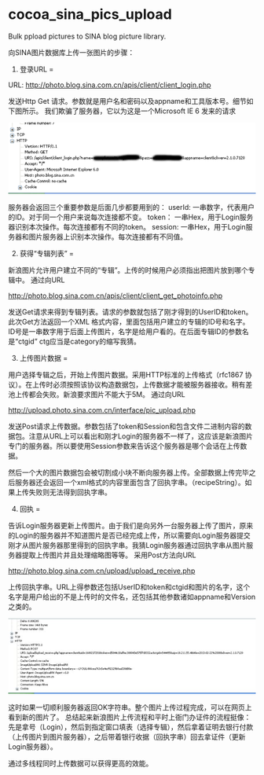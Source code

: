 cocoa_sina_pics_upload
======================

Bulk ppload pictures to SINA blog picture library.

向SINA图片数据库上传一张图片的步骤：


1. 登录URL
=

URL:
http://photo.blog.sina.com.cn/apis/client/client_login.php

发送Http Get 请求。参数就是用户名和密码以及appname和工具版本号。细节如下图所示。
我们欺骗了服务器，它以为这是一个Microsoft IE 6 发来的请求

![Login](https://github.com/0x7ace80/cocoa_sina_pics_upload/raw/master/001PI1gJty6Fl68elhUba&690.png)

服务器会返回三个重要参数是后面几步都要用到的：
userId:   一串数字，代表用户的ID。对于同一个用户来说每次连接都不变。
token：   一串Hex，用于Login服务器识别本次操作。每次连接都有不同的token。
session:  一串Hex，用于Login服务器和图片服务器上识别本次操作。每次连接都有不同值。

2. 获得“专辑列表”
=

新浪图片允许用户建立不同的“专辑”。上传的时候用户必须指出把图片放到哪个专辑中。
通过向URL

http://photo.blog.sina.com.cn/apis/client/client_get_photoinfo.php

发送Get请求来得到专辑列表。请求的参数就包括了刚才得到的UserID和token。
此次Get方法返回一个XML 格式内容，里面包括用户建立的专辑的ID号和名字。ID号是一串数字用于后面上传图片，名字是给用户看的。在后面专辑ID的参数名是“ctgid” ctg应当是category的缩写我猜。

3. 上传图片数据
=

用户选择专辑之后，开始上传图片数据。采用HTTP标准的上传格式（rfc1867 协议）。在上传时必须按照该协议构造数据包，上传数据才能被服务器接收。稍有差池上传都会失败。新浪要求图片不能大于5M。
通过向URL

http://upload.photo.sina.com.cn/interface/pic_upload.php

发送Post请求上传数据。参数包括了token和Session和包含文件二进制内容的数据包。注意从URL上可以看出和刚才Login的服务器不一样了，这应该是新浪图片专门的服务器。所以要使用Session参数来告诉这个服务器是哪个会话在上传数据。

然后一个大的图片数据包会被切割成小块不断向服务器上传。全部数据上传完毕之后服务器还会返回一个xml格式的内容里面包含了回执字串。（recipeString）。如果上传失败则无法得到回执字串。


4. 回执
=

告诉Login服务器更新上传图片。由于我们是向另外一台服务器上传了图片，原来的Login的服务器并不知道图片是否已经完成上传，所以需要向Login服务器提交刚才从图片服务器那里得到的回执字串。我猜Login服务器通过回执字串从图片服务器提取上传图片并且处理缩略图等等。
采用Post方法向URL

http://photo.blog.sina.com.cn/upload/upload_receive.php

上传回执字串。URL上得参数还包括UserID和token和ctgid和图片的名字，这个名字是用户给出的不是上传时的文件名，还包括其他参数诸如appname和Version之类的。

![Login](https://github.com/0x7ace80/cocoa_sina_pics_upload/raw/master/001PI1gJty6Fl687sJBc3&690.jpg)

这时如果一切顺利服务器返回OK字符串。整个图片上传过程完成，可以在网页上看到新的图片了。
总结起来新浪图片上传流程和平时上衙门办证件的流程挺像：先是拿号（Login），然后到指定窗口填表（选择专辑），然后拿着证明去银行付款（上传图片到图片服务器），之后带着银行收据（回执字串）回去拿证件（更新Login服务器）。

通过多线程同时上传数据可以获得更高的效能。
